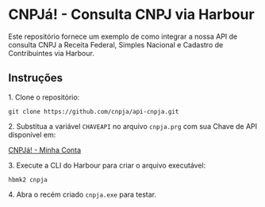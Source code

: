 # CNPJá! - Consulta CNPJ via Harbour

Este repositório fornece um exemplo de como integrar a nossa API de consulta CNPJ a Receita Federal, Simples Nacional e Cadastro de Contribuintes via Harbour.

## Instruções

1\. Clone o repositório:

```
git clone https://github.com/cnpja/api-cnpja.git
```

2\. Substitua a variável `CHAVEAPI` no arquivo `cnpja.prg` com sua Chave de API disponível em:

[CNPJá! - Minha Conta](https://www.cnpja.com/me)

3\. Execute a CLI do Harbour para criar o arquivo executável:

```
hbmk2 cnpja
```

4\. Abra o recém criado `cnpja.exe` para testar.
